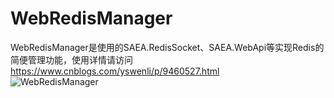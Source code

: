 # WebRedisManager
WebRedisManager是使用的SAEA.RedisSocket、SAEA.WebApi等实现Redis的简便管理功能，使用详情请访问<a href="https://www.cnblogs.com/yswenli/p/9460527.html" target="_blank">https://www.cnblogs.com/yswenli/p/9460527.html</a>
<br/>
<img src="https://github.com/yswenli/WebRedisManager/blob/master/WebRedisManager.png?raw=true" alt="WebRedisManager"/>
